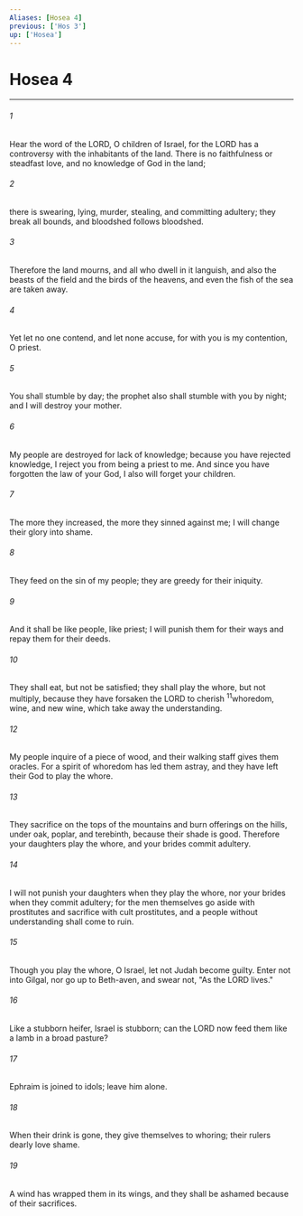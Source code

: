 ```yaml
---
Aliases: [Hosea 4]
previous: ['Hos 3']
up: ['Hosea']
---
```

# Hosea 4

***

 

###### 1 
Hear the word of the LORD, O children of Israel, 
 for the LORD has a controversy with the inhabitants of the land. 
 There is no faithfulness or steadfast love, 
 and no knowledge of God in the land; 
 
 

###### 2 
there is swearing, lying, murder, stealing, and committing adultery; 
 they break all bounds, and bloodshed follows bloodshed. 
 
 

###### 3 
Therefore the land mourns, 
 and all who dwell in it languish, 
 and also the beasts of the field 
 and the birds of the heavens, 
 and even the fish of the sea are taken away.
 
 

###### 4 
Yet let no one contend, 
 and let none accuse, 
 for with you is my contention, O priest. 
 
 

###### 5 
You shall stumble by day; 
 the prophet also shall stumble with you by night; 
 and I will destroy your mother. 
 
 

###### 6 
My people are destroyed for lack of knowledge; 
 because you have rejected knowledge, 
 I reject you from being a priest to me. 
 And since you have forgotten the law of your God, 
 I also will forget your children.
 
 

###### 7 
The more they increased, 
 the more they sinned against me; 
 I will change their glory into shame. 
 
 

###### 8 
They feed on the sin of my people; 
 they are greedy for their iniquity. 
 
 

###### 9 
And it shall be like people, like priest; 
 I will punish them for their ways 
 and repay them for their deeds. 
 
 

###### 10 
They shall eat, but not be satisfied; 
 they shall play the whore, but not multiply, 
 because they have forsaken the LORD 
 to cherish <sup class="versenum mid-line">11</sup>whoredom, wine, and new wine, 
 which take away the understanding. 
 
 

###### 12 
My people inquire of a piece of wood, 
 and their walking staff gives them oracles. 
 For a spirit of whoredom has led them astray, 
 and they have left their God to play the whore. 
 
 

###### 13 
They sacrifice on the tops of the mountains 
 and burn offerings on the hills, 
 under oak, poplar, and terebinth, 
 because their shade is good. 
 Therefore your daughters play the whore, 
 and your brides commit adultery. 
 
 

###### 14 
I will not punish your daughters when they play the whore, 
 nor your brides when they commit adultery; 
 for the men themselves go aside with prostitutes 
 and sacrifice with cult prostitutes, 
 and a people without understanding shall come to ruin.
 
 

###### 15 
Though you play the whore, O Israel, 
 let not Judah become guilty. 
 Enter not into Gilgal, 
 nor go up to Beth-aven, 
 and swear not, "As the LORD lives." 
 
 

###### 16 
Like a stubborn heifer, 
 Israel is stubborn; 
 can the LORD now feed them 
 like a lamb in a broad pasture?
 
 

###### 17 
Ephraim is joined to idols; 
 leave him alone. 
 
 

###### 18 
When their drink is gone, they give themselves to whoring; 
 their rulers dearly love shame. 
 
 

###### 19 
A wind has wrapped them in its wings, 
 and they shall be ashamed because of their sacrifices.
 
